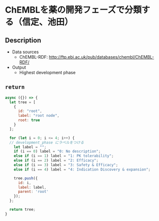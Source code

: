 # ChEMBLを薬の開発フェーズで分類する（信定、池田）

## Description

- Data sources
    - ChEMBL-RDF: http://ftp.ebi.ac.uk/pub/databases/chembl/ChEMBL-RDF/
- Output
    - Highest development phase

## `return`

```javascript
async ({}) => {
  let tree = [
    {
      id: "root",
      label: "root node",
      root: true
    }
  ];

  for (let i = 0; i <= 4; i++) {
  // development_phase にラベルをつける
    let label = "";
    if (i == 0) label = "0: No description";
    else if (i == 1) label = "1: PK tolerability";
    else if (i == 2) label = "2: Efficacy";
    else if (i == 3) label = "3: Safety & Efficacy";
    else if (i == 4) label = "4: Indication Discovery & expansion";

    tree.push({
      id: i,
      label: label,
      parent: 'root'
    });
  };

  return tree;
}
```
